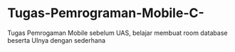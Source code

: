 # Tugas-Pemrograman-Mobile-C-
Tugas Pemrogaman Mobile sebelum UAS, belajar membuat room database beserta UInya dengan sederhana
